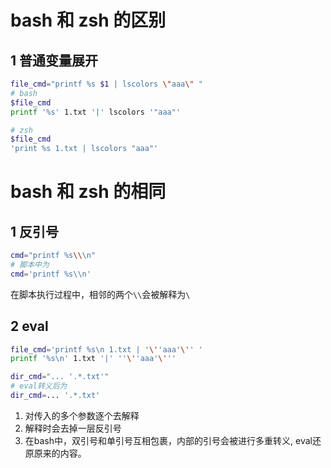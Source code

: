 # bash 和 zsh 的区别

## 1 普通变量展开

```bash
file_cmd="printf %s $1 | lscolors \"aaa\" "
# bash
$file_cmd
printf '%s' 1.txt '|' lscolors '"aaa"'

# zsh
$file_cmd
'print %s 1.txt | lscolors "aaa"'

```

# bash 和 zsh 的相同

## 1 反引号

```bash
cmd="printf %s\\\n"
# 脚本中为
cmd='printf %s\\n'

```

在脚本执行过程中，相邻的两个`\\`会被解释为`\`

## 2 eval

```bash
file_cmd='printf %s\n 1.txt | '\''aaa'\'' '
printf '%s\n' 1.txt '|' ''\''aaa'\'''

dir_cmd="... '.*.txt'"
# eval转义后为
dir_cmd=... '.*.txt'

```

1. 对传入的多个参数逐个去解释
2. 解释时会去掉一层反引号
3. 在bash中，双引号和单引号互相包裹，内部的引号会被进行多重转义, eval还原原来的内容。
